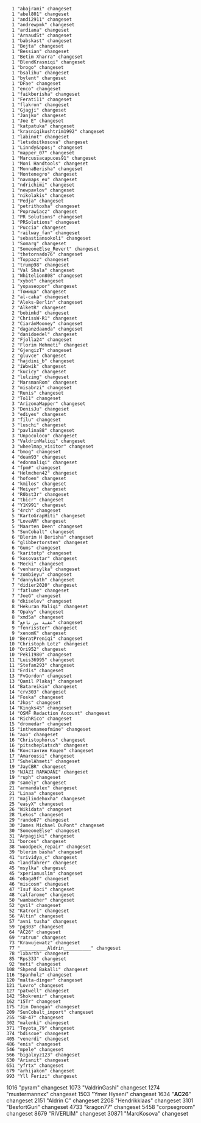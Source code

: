       1 "abajrami" changeset
      1 "abel801" changeset
      1 "andi2911" changeset
      1 "andrewpmk" changeset
      1 "ardiana" changeset
      1 "ArnaudSt" changeset
      1 "babskast" changeset
      1 "Bejta" changeset
      1 "Bessian" changeset
      1 "Betim Xharra" changeset
      1 "BlendKrasniqi" changeset
      1 "brogo" changeset
      1 "bsalihu" changeset
      1 "bylent" changeset
      1 "DFae" changeset
      1 "enco" changeset
      1 "faikberisha" changeset
      1 "Ferati11" changeset
      1 "flakron" changeset
      1 "Gjagji" changeset
      1 "Janjko" changeset
      1 "Joe E" changeset
      1 "katpatuka" changeset
      1 "krasniqikushtrim1992" changeset
      1 "labinot" changeset
      1 "letsdoitkosova" changeset
      1 "Linndy&apos;" changeset
      1 "mapper_07" changeset
      1 "Marcussacapuces91" changeset
      1 "Moni Handtools" changeset
      1 "MonnaBerisha" changeset
      1 "Montenegro" changeset
      1 "navmaps_eu" changeset
      1 "ndrichimi" changeset
      1 "newpavlov" changeset
      1 "nikolakis" changeset
      1 "Pedja" changeset
      1 "petrithoxha" changeset
      1 "Poprawiacz" changeset
      1 "PR Solutions" changeset
      1 "PRSolutions" changeset
      1 "Puccia" changeset
      1 "railway_fan" changeset
      1 "sebastiansokoli" changeset
      1 "Somarg" changeset
      1 "SomeoneElse_Revert" changeset
      1 "thetornado76" changeset
      1 "Toppazz" changeset
      1 "trump98" changeset
      1 "Val Shala" changeset
      1 "Whitelion808" changeset
      1 "xybot" changeset
      1 "yopaseopor" changeset
      1 "Томица" changeset
      2 "al-caka" changeset
      2 "Aleks-Berlin" changeset
      2 "AlketR" changeset
      2 "bobimkd" changeset
      2 "ChrissW-R1" changeset
      2 "CiaránMooney" changeset
      2 "daganzdaanda" changeset
      2 "danidoedel" changeset
      2 "Fjolla24" changeset
      2 "Florim Mehmeti" changeset
      2 "GjengizT" changeset
      2 "gluvce" changeset
      2 "hajdini_b" changeset
      2 "iWowik" changeset
      2 "kucicy" changeset
      2 "lulzimg" changeset
      2 "MarsmanRom" changeset
      2 "misabrzi" changeset
      2 "Runis" changeset
      2 "To11" changeset
      3 "ArizonaMapper" changeset
      3 "DenisJu" changeset
      3 "ediyes" changeset
      3 "filu" changeset
      3 "luschi" changeset
      3 "pavlina88" changeset
      3 "Unpocoloco" changeset
      3 "ValdrinMaliqi" changeset
      3 "wheelmap_visitor" changeset
      4 "bmog" changeset
      4 "deam93" changeset
      4 "edonmaliqi" changeset
      4 "fpm#" changeset
      4 "Helmchen42" changeset
      4 "hofoen" changeset
      4 "kmilos" changeset
      4 "Meiyer" changeset
      4 "R0bst3r" changeset
      4 "tbicr" changeset
      4 "Y1K991" changeset
      5 "4rch" changeset
      5 "KartoGrapHiti" changeset
      5 "LoveAM" changeset
      5 "Maarten Deen" changeset
      5 "SunCobalt" changeset
      6 "Blerim H Berisha" changeset
      6 "glibbertorsten" changeset
      6 "Gums" changeset
      6 "karitotp" changeset
      6 "kosovastar" changeset
      6 "Mecki" changeset
      6 "venharsylka" changeset
      6 "zombieyu" changeset
      7 "dannykath" changeset
      7 "didier2020" changeset
      7 "fatlume" changeset
      7 "JoeG" changeset
      8 "dkiselev" changeset
      8 "Hekuran Maliqi" changeset
      8 "Opaky" changeset
      8 "xmd5a" changeset
      8 "عقبة بن نافع" changeset
      9 "fenrisster" changeset
      9 "xenomK" changeset
     10 "BeratPreniqi" changeset
     10 "Christoph Lotz" changeset
     10 "Ori952" changeset
     10 "Peki1980" changeset
     11 "Luis36995" changeset
     11 "Stefan293" changeset
     13 "Erdis" changeset
     13 "FvGordon" changeset
     13 "Qamil Plakaj" changeset
     14 "Batareikin" changeset
     14 "crv303" changeset
     14 "Foska" changeset
     14 "Jkos" changeset
     14 "Kingks45" changeset
     14 "OSMF Redaction Account" changeset
     14 "RichRico" changeset
     15 "dromedar" changeset
     15 "inthenameofmine" changeset
     16 "axo" changeset
     16 "Christophorus" changeset
     16 "pitscheplatsch" changeset
     16 "Константин Коцев" changeset
     17 "Amaroussi" changeset
     17 "SuhelAhmeti" changeset
     19 "JayCBR" changeset
     19 "NJAZI RAMADANI" changeset
     19 "ruph" changeset
     20 "samely" changeset
     21 "armandalex" changeset
     21 "Linaa" changeset
     21 "majlindehoxha" changeset
     25 "easyX" changeset
     26 "Wikidata" changeset
     28 "Lekos" changeset
     29 "rando67" changeset
     30 "James Michael DuPont" changeset
     30 "SomeoneElse" changeset
     31 "Arpagjiki" changeset
     31 "borces" changeset
     38 "woodpeck_repair" changeset
     39 "blerim basha" changeset
     41 "srividya_c" changeset
     45 "landfahrer" changeset
     45 "msylka" changeset
     45 "xperiamuslim" changeset
     46 "e8aga9f" changeset
     46 "miscosm" changeset
     47 "Isuf Koci" changeset
     48 "calfarome" changeset
     50 "wambacher" changeset
     52 "gvil" changeset
     52 "Katrori" changeset
     56 "Altin" changeset
     57 "avni tusha" changeset
     59 "pg303" changeset
     64 "AC26" changeset
     69 "ratrun" changeset
     73 "Krawujewatz" changeset
     77 "__________Aldrin__________" changeset
     78 "lxbarth" changeset
     85 "Rps333" changeset
     92 "meti" changeset
    108 "Shpend Bakalli" changeset
    116 "Spanholz" changeset
    120 "malta-dinger" changeset
    121 "Lovro" changeset
    127 "patwell" changeset
    142 "Shokremir" changeset
    162 "15Tr" changeset
    175 "Jim Donegan" changeset
    209 "SunCobalt_import" changeset
    255 "SU-47" changeset
    302 "malenki" changeset
    371 "Toyota_79" changeset
    374 "bdiscoe" changeset
    405 "venerdi" changeset
    486 "enis" changeset
    546 "mpele" changeset
    566 "bigalxyz123" changeset
    630 "Arianit" changeset
    651 "yfrtx" changeset
    679 "arhijakon" changeset
    993 "Yll Ferizi" changeset
   1016 "pyram" changeset
   1073 "ValdrinGashi" changeset
   1274 "mustermannxx" changeset
   1503 "Ymer Hyseni" changeset
   1634 "__________AC26__________" changeset
   2151 "Aldrin   C" changeset
   2208 "Hendrikklaas" changeset
   3101 "BesfortGuri" changeset
   4733 "kragon77" changeset
   5458 "corpsegroom" changeset
   8679 "RIVERLIM" changeset
  30871 "MarcKosova" changeset
